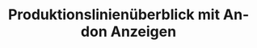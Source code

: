 ---
layout: article
title: Produktionslinienüberblick mit Andon Anzeigen
description: 
  - Diese Vorlage gibt einen Überblick über eine einzelne Produktionslinie mit unterschiedlichen Stationen. Zusätzlich können die Leistung der verschiedenen Schichten, Meldungen der letzten Vorfälle, sowie die GAE visualisiert werden. Um dieses Template verwenden zu können, müssen Sie lediglich die Timer Scripte mit Ihren Datenquellen ersetzen
lang: de
weight: 1000
isDraft: false
ref: Production-Line-Overview-Andon
carousel: true
category:
  - Empfohlen
  - Andon
  - Produktion
  - OEE / GAE
  - KPI
  - Shopfloor
image: Produktionslinienueberblick-Mit-Andon-Anzeigen.png
image_thumbnail: Produktionslinienueberblick-Mit-Andon-Anzeigen_thumbnail.png
download: Produktionslinienueberblick-Mit-Andon-Anzeigen.pbmx
overview_description:
overview_benefits:
overview_data_sources:
---